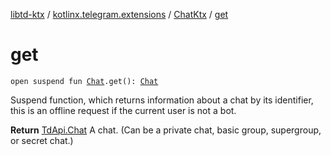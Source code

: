 [libtd-ktx](../../index.md) / [kotlinx.telegram.extensions](../index.md) / [ChatKtx](index.md) / [get](./get.md)

# get

`open suspend fun `[`Chat`](https://tdlibx.github.io/td/docs/org/drinkless/td/libcore/telegram/TdApi.Chat.html)`.get(): `[`Chat`](https://tdlibx.github.io/td/docs/org/drinkless/td/libcore/telegram/TdApi.Chat.html)

Suspend function, which returns information about a chat by its identifier, this is an offline
request if the current user is not a bot.

**Return**
[TdApi.Chat](https://tdlibx.github.io/td/docs/org/drinkless/td/libcore/telegram/TdApi.Chat.html) A chat. (Can be a private chat, basic group, supergroup, or secret chat.)


